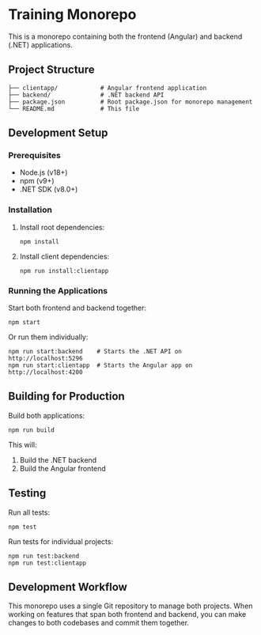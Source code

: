 # Training Monorepo

This is a monorepo containing both the frontend (Angular) and backend (.NET) applications.

## Project Structure

```
├── clientapp/            # Angular frontend application
├── backend/              # .NET backend API
├── package.json          # Root package.json for monorepo management
└── README.md             # This file
```

## Development Setup

### Prerequisites

- Node.js (v18+)
- npm (v9+)
- .NET SDK (v8.0+)

### Installation

1. Install root dependencies:

   ```
   npm install
   ```

2. Install client dependencies:
   ```
   npm run install:clientapp
   ```

### Running the Applications

Start both frontend and backend together:

```
npm start
```

Or run them individually:

```
npm run start:backend    # Starts the .NET API on http://localhost:5296
npm run start:clientapp  # Starts the Angular app on http://localhost:4200
```

## Building for Production

Build both applications:

```
npm run build
```

This will:

1. Build the .NET backend
2. Build the Angular frontend

## Testing

Run all tests:

```
npm test
```

Run tests for individual projects:

```
npm run test:backend
npm run test:clientapp
```

## Development Workflow

This monorepo uses a single Git repository to manage both projects. When working on features that span both frontend and backend, you can make changes to both codebases and commit them together.
